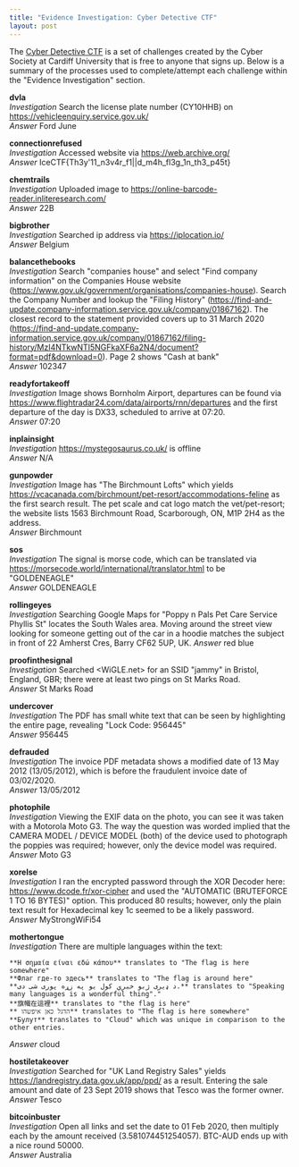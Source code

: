 ```yaml
---
title: "Evidence Investigation: Cyber Detective CTF"
layout: post
---
```



The [Cyber Detective CTF] is a set of challenges created by the Cyber Society at Cardiff University that is free to anyone that signs up.  Below is a summary of the processes used to complete/attempt each challenge within the "Evidence Investigation" section.

**dvla**  
*Investigation* Search the license plate number (CY10HHB) on <https://vehicleenquiry.service.gov.uk/>  
*Answer* Ford June

**connectionrefused**  
*Investigation* Accessed website via <https://web.archive.org/>  
*Answer* IceCTF{Th3y'11_n3v4r_f1|\|d_m4h_fl3g_1n_th3_p45t}

**chemtrails**  
*Investigation* Uploaded image to <https://online-barcode-reader.inliteresearch.com/>  
*Answer* 22B

**bigbrother**  
*Investigation* Searched ip address via <https://iplocation.io/>  
*Answer* Belgium

**balancethebooks**  
*Investigation* Search "companies house" and select "Find company information" on the Companies House website (<https://www.gov.uk/government/organisations/companies-house>).  Search the Company Number and lookup the "Filing History" (<https://find-and-update.company-information.service.gov.uk/company/01867162>).  The closest record to the statement provided covers up to 31 March 2020 (<https://find-and-update.company-information.service.gov.uk/company/01867162/filing-history/MzI4NTkwNTI5NGFkaXF6a2N4/document?format=pdf&download=0>).  Page 2 shows "Cash at bank"   
*Answer* 102347

**readyfortakeoff**  
*Investigation* Image shows Bornholm Airport, departures can be found via <https://www.flightradar24.com/data/airports/rnn/departures> and the first departure of the day is DX33, scheduled to arrive at 07:20.  
*Answer* 07:20

**inplainsight**  
*Investigation* <https://mystegosaurus.co.uk/> is offline  
*Answer* N/A

**gunpowder**  
*Investigation* Image has "The Birchmount Lofts" which yields <https://vcacanada.com/birchmount/pet-resort/accommodations-feline> as the first search result.  The pet scale and cat logo match the vet/pet-resort; the website lists 1563 Birchmount Road, Scarborough, ON, M1P 2H4 as the address.  
*Answer* Birchmount

**sos**  
*Investigation* The signal is morse code, which can be translated via <https://morsecode.world/international/translator.html> to be "GOLDENEAGLE"  
*Answer* GOLDENEAGLE

**rollingeyes**  
*Investigation* Searching Google Maps for "Poppy n Pals Pet Care Service Phyllis St" locates the South Wales area.  Moving around the street view looking for someone getting out of the car in a hoodie matches the subject in front of 22 Amherst Cres, Barry CF62 5UP, UK.
*Answer* red blue

**proofinthesignal**  
*Investigation* Searched <WiGLE.net> for an SSID "jammy" in Bristol, England, GBR; there were at least two pings on St Marks Road.  
*Answer* St Marks Road

**undercover**  
*Investigation* The PDF has small white text that can be seen by highlighting the entire page, revealing "Lock Code: 956445"  
*Answer* 956445

**defrauded**  
*Investigation* The invoice PDF metadata shows a modified date of 13 May 2012 (13/05/2012), which is before the fraudulent invoice date of 03/02/2020.  
*Answer* 13/05/2012

**photophile**  
*Investigation* Viewing the EXIF data on the photo, you can see it was taken with a Motorola Moto G3.  The way the question was worded implied that the CAMERA MODEL / DEVICE MODEL (both) of the device used to photograph the poppies was required; however, only the device model was required.  
*Answer* Moto G3

**xorelse**  
*Investigation* I ran the encrypted password through the XOR Decoder here: <https://www.dcode.fr/xor-cipher> and used the "AUTOMATIC (BRUTEFORCE 1 TO 16 BYTES)" option.  This produced 80 results; however, only the plain text result for Hexadecimal key 1c seemed to be a likely password.  
*Answer* MyStrongWiFi54

**mothertongue**  
*Investigation* There are multiple languages within the text:
```
**Η σημαία είναι εδώ κάπου** translates to "The flag is here somewhere"
**Флаг где-то здесь** translates to "The flag is around here"
**د ډیری ژبو خبرې کول یو په زړه پوری شی دی.** translates to "Speaking many languages ​​is a wonderful thing"."
**旗幟在這裡** translates to "the flag is here"
** הדגל כאן איפשהו** translates to "The flag is here somewhere"
**Булут** translates to "Cloud" which was unique in comparison to the other entries. 
```  
*Answer* cloud

**hostiletakeover**  
*Investigation* Searched for "UK Land Registry Sales" yields <https://landregistry.data.gov.uk/app/ppd/> as a result.  Entering the sale amount and date of 23 Sept 2019 shows that Tesco was the former owner.  
*Answer* Tesco

**bitcoinbuster**  
*Investigation* Open all links and set the date to 01 Feb 2020, then multiply each by the amount received (3.581074451254057).  BTC-AUD ends up with a nice round 50000.  
*Answer* Australia


[Cyber Detective CTF]: https://ctf.cybersoc.wales/
